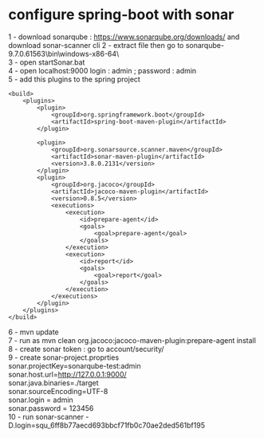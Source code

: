 # configure spring-boot with sonar
1 -  download sonarqube  : https://www.sonarqube.org/downloads/  and  download sonar-scanner cli
2 - extract file then go to sonarqube-9.7.0.61563\bin\windows-x86-64\  
3 - open  startSonar.bat  
4 - open localhost:9000 
	login : admin ; password : admin   
5 - add this plugins to the spring project  

	<build>
		<plugins>
			<plugin>
				<groupId>org.springframework.boot</groupId>
				<artifactId>spring-boot-maven-plugin</artifactId>
			</plugin>
			
			<plugin>
				<groupId>org.sonarsource.scanner.maven</groupId>
				<artifactId>sonar-maven-plugin</artifactId>
				<version>3.8.0.2131</version>
			</plugin>
			<plugin>
				<groupId>org.jacoco</groupId>
				<artifactId>jacoco-maven-plugin</artifactId>
				<version>0.8.5</version>
				<executions>
					<execution>
						<id>prepare-agent</id>
						<goals>
							<goal>prepare-agent</goal>
						</goals>
					</execution>
					<execution>
						<id>report</id>
						<goals>
							<goal>report</goal>
						</goals>
					</execution>
				</executions>
			</plugin>
		</plugins>
	</build>
6 - mvn update   
7 - run as mvn clean org.jacoco:jacoco-maven-plugin:prepare-agent install   
8 - create sonar token : go to account/security/  
9 - create sonar-project.proprties   
	sonar.projectKey=sonarqube-test:admin  
	sonar.host.url=http://127.0.0.1:9000/  
	sonar.java.binaries=./target  
	sonar.sourceEncoding=UTF-8  
	sonar.login = admin  
	sonar.password = 123456  
10 - run  sonar-scanner -D.login=squ_6ff8b77aecd693bbcf71fb0c70ae2ded561bf195  

